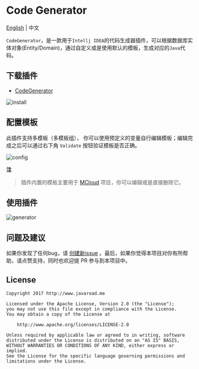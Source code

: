 

# Code Generator

[English](./README.md) | 中文

`CodeGenerator`，是一款用于`Intellj IDEA`的代码生成器插件，可以根据数据库实体对象(Entity/Domain)，通过自定义或是使用默认的模板，生成对应的`Java`代码。

## 下载插件

- [CodeGenerator](https://github.com/heyuxian/code-generator/releases)

![install](https://user-images.githubusercontent.com/30259465/32404191-17f1a142-c186-11e7-8da0-193d166224d8.jpg)

## 配置模板

此插件支持多模板（多模板组）， 你可以使用预定义的变量自行编辑模板；编辑完成之后可以通过右下角 `Validate` 按钮验证模板是否正确。

![config](https://user-images.githubusercontent.com/30259465/33076565-033c80e8-cf08-11e7-8918-7dfe39018982.jpg)

**注**

> 插件内置的模板主要用于 [MCloud](https://github.com/heyuxian/mcloud) 项目，你可以编辑或是直接删除它。

## 使用插件

![generator](https://user-images.githubusercontent.com/30259465/33077119-d7486400-cf09-11e7-93f8-937c7a5ca53e.gif)




## 问题及建议

如果你发现了任何bug，请 [创建新issue](https://github.com/heyuxian/code-generator/issues/new) 。最后，如果你觉得本项目对你有所帮助，请点赞支持，同时也欢迎提 PR 参与到本项目中。

## License

```
Copyright 2017 http://www.javaroad.me

Licensed under the Apache License, Version 2.0 (the "License");
you may not use this file except in compliance with the License.
You may obtain a copy of the License at

    http://www.apache.org/licenses/LICENSE-2.0

Unless required by applicable law or agreed to in writing, software
distributed under the License is distributed on an "AS IS" BASIS,
WITHOUT WARRANTIES OR CONDITIONS OF ANY KIND, either express or implied.
See the License for the specific language governing permissions and
limitations under the License.
```
